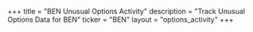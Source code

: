 +++
title = "BEN Unusual Options Activity"
description = "Track Unusual Options Data for BEN"
ticker = "BEN"
layout = "options_activity"
+++


